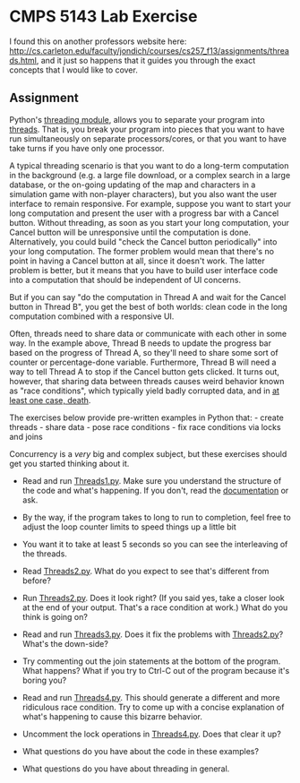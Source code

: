 # CMPS 5143 Lab Exercise

I found this on another professors website here: http://cs.carleton.edu/faculty/jondich/courses/cs257_f13/assignments/threads.html, and it just so happens that it guides you through the exact concepts that I would like to cover. 


## Assignment

Python's [threading module](http://docs.python.org/2/library/threading.html), allows you to separate your program into [threads](http://en.wikipedia.org/wiki/Thread_(computing)). That is, you break your program into pieces that you want to have run simultaneously on separate processors/cores, or that you want to have take turns if you have only one processor.

A typical threading scenario is that you want to do a long-term computation in the background (e.g. a large file download, or a complex search in a large database, or the on-going updating of the map and characters in a simulation game with non-player characters), but you also want the user interface to remain responsive. For example, suppose you want to start your long computation and present the user with a progress bar with a Cancel button. Without threading, as soon as you start your long computation, your Cancel button will be unresponsive until the computation is done. Alternatively, you could build "check the Cancel button periodically" into your long computation. The former problem would mean that there's no point in having a Cancel button at all, since it doesn't work. The latter problem is better, but it means that you have to build user interface code into a computation that should be independent of UI concerns.

But if you can say "do the computation in Thread A and wait for the Cancel button in Thread B", you get the best of both worlds: clean code in the long computation combined with a responsive UI.

Often, threads need to share data or communicate with each other in some way. In the example above, Thread B needs to update the progress bar based on the progress of Thread A, so they'll need to share some sort of counter or percentage-done variable. Furthermore, Thread B will need a way to tell Thread A to stop if the Cancel button gets clicked. It turns out, however, that sharing data between threads causes weird behavior known as "race conditions", which typically yield badly corrupted data, and in [at least one case, death](http://en.wikipedia.org/wiki/Therac-25).

The exercises below provide pre-written examples in Python that:
    - create threads
    - share data
    - pose race conditions
    - fix race conditions via locks and joins

Concurrency is a <em>very</em> big and complex subject, but these exercises should get you started thinking about it.

- Read and run [Threads1.py][1]. Make sure you understand the structure of the code and what's happening. If you don't, read the  <a href="http://docs.python.org/2/library/threading.html">documentation</a> or ask.
    
- By the way, if the program takes to long to run to completion, feel free to adjust the loop counter limits to speed things up a little bit
- You want it to take at least 5 seconds so you can see the interleaving of the threads.
    

- Read [Threads2.py][2]. What do you expect to see that's different from before?

- Run [Threads2.py][2]. Does it look right? (If you said yes, take a closer look at the end of your output. That's a race condition at work.) What do you think is going on?

- Read and run [Threads3.py][3]. Does it fix the problems with [Threads2.py][2]? What's the down-side?

- Try commenting out the join statements at the bottom of the program. What happens? What if you try to Ctrl-C out of the program because it's boring you?

- Read and run [Threads4.py][4]. This should generate a different and more ridiculous race condition. Try to come up with a concise explanation of what's happening to cause this bizarre behavior.

- Uncomment the lock operations in [Threads4.py][4]. Does that clear it up?

- What questions do you have about the code in these examples?

- What questions do you have about threading in general.

[1]: https://github.com/rugbyprof/5143-OperatingSystems/blob/master/Assignments/06-Thread_Intro/threads1.py  "Threads1"
[2]: https://github.com/rugbyprof/5143-OperatingSystems/blob/master/Assignments/06-Thread_Intro/threads2.py  "Threads2"
[3]: https://github.com/rugbyprof/5143-OperatingSystems/blob/master/Assignments/06-Thread_Intro/threads3.py  "Threads3"
[4]: https://github.com/rugbyprof/5143-OperatingSystems/blob/master/Assignments/06-Thread_Intro/threads4.py  "Threads4"
